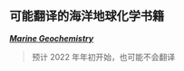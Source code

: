 ## 可能翻译的海洋地球化学书籍

[**_Marine Geochemistry_**](https://doi.org/10.1007/3-540-32144-6 "海洋地球化学原文链接")

> 预计 2022 年年初开始，也可能不会翻译

